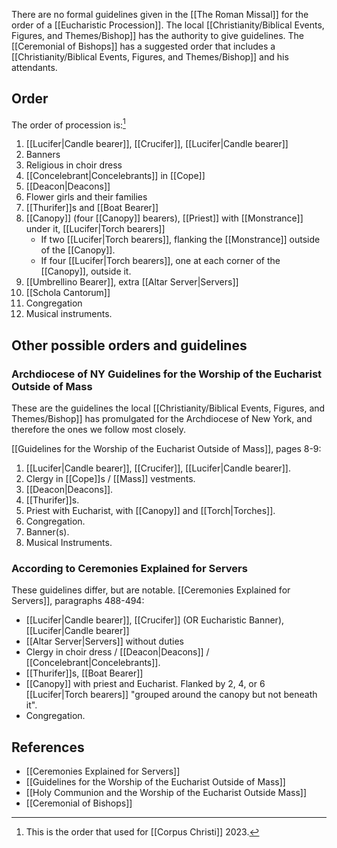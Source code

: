 There are no formal guidelines given in the [[The Roman Missal]] for the order of a [[Eucharistic Procession]]. The local [[Christianity/Biblical Events, Figures, and Themes/Bishop]] has the authority to give guidelines. The [[Ceremonial of Bishops]] has a suggested order that includes a [[Christianity/Biblical Events, Figures, and Themes/Bishop]] and his attendants.

## Order
The order of procession is:[^usage]
1. [[Lucifer|Candle bearer]], [[Crucifer]], [[Lucifer|Candle bearer]]
2. Banners
3. Religious in choir dress
4. [[Concelebrant|Concelebrants]] in [[Cope]]
5. [[Deacon|Deacons]]
6. Flower girls and their families
7. [[Thurifer]]s and [[Boat Bearer]]
8. [[Canopy]] (four [[Canopy]] bearers), [[Priest]] with [[Monstrance]] under it, [[Lucifer|Torch bearers]]
	- If two [[Lucifer|Torch bearers]], flanking the [[Monstrance]] outside of the [[Canopy]].
	- If four [[Lucifer|Torch bearers]], one at each corner of the [[Canopy]], outside it.
9. [[Umbrellino Bearer]], extra [[Altar Server|Servers]]
10. [[Schola Cantorum]]
11. Congregation
12. Musical instruments.

[^usage]: This is the order that used for [[Corpus Christi]] 2023.

## Other possible orders and guidelines

### Archdiocese of NY Guidelines for the Worship of the Eucharist Outside of Mass
These are the guidelines the local [[Christianity/Biblical Events, Figures, and Themes/Bishop]] has promulgated for the Archdiocese of New York, and therefore the ones we follow most closely.

[[Guidelines for the Worship of the Eucharist Outside of Mass]], pages 8-9:
1. [[Lucifer|Candle bearer]], [[Crucifer]], [[Lucifer|Candle bearer]].
2. Clergy in [[Cope]]s / [[Mass]] vestments.
3. [[Deacon|Deacons]].
4. [[Thurifer]]s.
5. Priest with Eucharist, with [[Canopy]] and [[Torch|Torches]].
6. Congregation.
7. Banner(s).
8. Musical Instruments.

### According to Ceremonies Explained for Servers
These guidelines differ, but are notable. [[Ceremonies Explained for Servers]], paragraphs 488-494:
- [[Lucifer|Candle bearer]], [[Crucifer]] (OR Eucharistic Banner), [[Lucifer|Candle bearer]] 
- [[Altar Server|Servers]] without duties
- Clergy in choir dress / [[Deacon|Deacons]] / [[Concelebrant|Concelebrants]].
- [[Thurifer]]s, [[Boat Bearer]]
- [[Canopy]] with priest and Eucharist. Flanked by 2, 4, or 6 [[Lucifer|Torch bearers]] "grouped around the canopy but not beneath it".
- Congregation.

## References
- [[Ceremonies Explained for Servers]]
- [[Guidelines for the Worship of the Eucharist Outside of Mass]]
- [[Holy Communion and the Worship of the Eucharist Outside Mass]]
- [[Ceremonial of Bishops]]